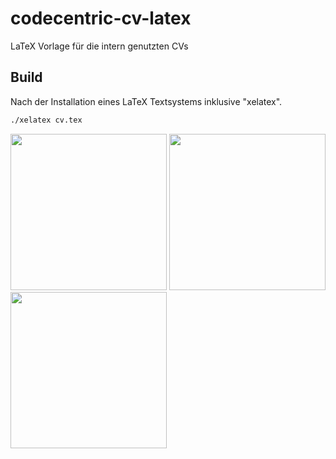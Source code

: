 # codecentric-cv-latex
LaTeX Vorlage für die intern genutzten CVs

## Build
Nach der Installation eines LaTeX Textsystems inklusive "xelatex".
```bash
./xelatex cv.tex
```

<img src="https://raw.githubusercontent.com/locolupo/codecentric-cv-latex/master/screenshot_pdf_1.png" width="250px">
<img src="https://raw.githubusercontent.com/locolupo/codecentric-cv-latex/master/screenshot_pdf_2.png" width="250px">
<img src="https://raw.githubusercontent.com/dickerpulli/codecentric-cv-latex/master/screenshot_pdf_3.png" width="250px">

